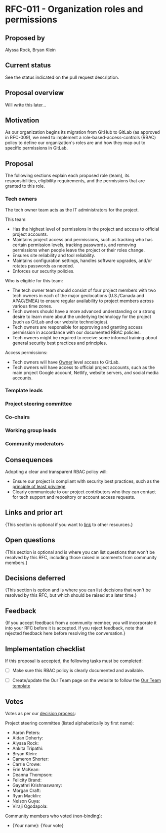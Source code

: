 # RFC-011 - Organization roles and permissions

## Proposed by

Alyssa Rock, Bryan Klein


## Current status

See the status indicated on the pull request description.


## Proposal overview

Will write this later...


## Motivation

As our organization begins its migration from GitHub to GitLab (as approved in RFC-009), we need to implement a role-based-access-controls (RBAC) policy to define our organization's roles are and how they map out to specific permissions in GitLab.


## Proposal

The following sections explain each proposed role (team), its responsibilities, eligibility requirements, and the permissions that are granted to this role.


### Tech owners

The tech owner team acts as the IT administrators for the project.

This team:

- Has the highest level of permissions in the project and access to official project accounts.
- Maintains project access and permissions, such as tracking who has certain permission levels, tracking passwords, and removing permissions when people leave the project or their roles change.
- Ensures site reliability and tool reliability.
- Maintains configuration settings, handles software upgrades, and/or rotates passwords as needed.
- Enforces our security policies.

Who is eligible for this team:

- The tech owner team should consist of four project members with two tech owners in each of the major geolocations (U.S./Canada and APAC/EMEA) to ensure regular availability to project members across various time zones.
- Tech owners should have a more advanced understanding or a strong desire to learn more about the underlying technology for the project (such as GitLab and our website technologies).
- Tech owners are responsible for approving and granting access permission in accordance with our documented RBAC policies.
- Tech owners might be required to receive some informal training about general security best practices and principles.

Access permissions:

- Tech owners will have [Owner](https://docs.gitlab.com/ee/user/permissions.html#project-members-permissions) level access to GitLab.
- Tech owners will have access to official project accounts, such as the main project Google account, Netlify, website servers, and social media accounts.


### Template leads

### Project steering committee

### Co-chairs

### Working group leads

### Community moderators





## Consequences

Adopting a clear and transparent RBAC policy will:

- Ensure our project is compliant with security best practices, such as the [principle of least privilege](https://en.wikipedia.org/wiki/Principle_of_least_privilege).
- Clearly communicate to our project contributors who they can contact for tech support and repository or account access requests.


## Links and prior art

{This section is optional if you want to [link](https://example.com) to other resources.}


## Open questions

{This section is optional and is where you can list questions that won't be resolved by this RFC, including those raised in comments from community members.}


## Decisions deferred

{This section is option and is where you can list decisions that won't be resolved by this RFC, but which should be raised at a later time.}


## Feedback

{If you accept feedback from a community member, you will incorporate it into your RFC before it is accepted.
If you reject feedback, note that rejected feedback here before resolving the conversation.}


## Implementation checklist

If this proposal is accepted, the following tasks must be completed:

- [ ] Make sure this RBAC policy is clearly documented and available.
- [ ] Create/update the Our Team page on the website to follow the [Our Team template](https://github.com/thegooddocsproject/templates/pull/245/)


## Votes

Votes as per our [decision process](https://thegooddocsproject.dev/decisions/):

Project steering committee (listed alphabetically by first name):

- Aaron Peters:
- Aidan Doherty:
- Alyssa Rock:
- Ankita Tripathi:
- Bryan Klein:
- Cameron Shorter:
- Carrie Crowe:
- Erin McKean:
- Deanna Thompson:
- Felicity Brand:
- Gayathri Krishnaswamy:
- Morgan Craft:
- Ryan Macklin:
- Nelson Guya:
- Viraji Ogodapola:


Community members who voted (non-binding):

- {Your name}: {Your vote}
